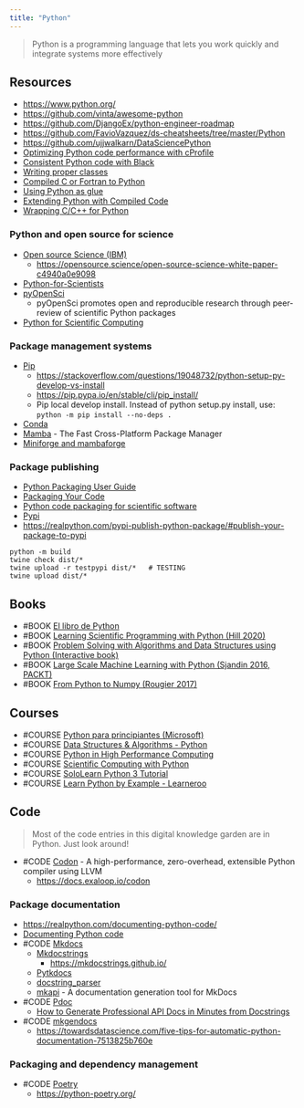 ```yaml
---
title: "Python"
---
```


> Python is a programming language that lets you work quickly and integrate systems more effectively


## Resources
- https://www.python.org/
- https://github.com/vinta/awesome-python
- https://github.com/DjangoEx/python-engineer-roadmap
- https://github.com/FavioVazquez/ds-cheatsheets/tree/master/Python
- https://github.com/ujjwalkarn/DataSciencePython
- [Optimizing Python code performance with cProfile](https://blog.alookanalytics.com/2017/03/21/python-profiling-basics/)
- [Consistent Python code with Black](https://www.mattlayman.com/blog/2018/python-code-black/)
- [Writing proper classes](https://aboucaud.github.io/slides/2016/python-classes)
- [Compiled C or Fortran to Python](http://people.duke.edu/~ccc14/sta-663/FromCompiledToPython.html)
- [Using Python as glue](https://docs.scipy.org/doc/numpy-1.13.0/user/c-info.python-as-glue.html)
- [Extending Python with Compiled Code](https://github.com/AstroHackWeek/AstroHackWeek2014/blob/master/day4/ExtendingPython.ipynb)
- [Wrapping C/C++ for Python](https://intermediate-and-advanced-software-carpentry.readthedocs.io/en/latest/c++-wrapping.html)

### Python and open source for science
- [Open source Science (IBM)](https://opensource.science/)
	- https://opensource.science/open-source-science-white-paper-c4940a0e9098
- [Python-for-Scientists](https://github.com/TomNicholas/Python-for-Scientists)
- [pyOpenSci](https://www.pyopensci.org/)
	- pyOpenSci promotes open and reproducible research through peer-review of scientific Python packages
- [Python for Scientific Computing](https://www.msi.umn.edu/tutorials/python-scientific-computing)

### Package management systems
- [Pip](https://pip.pypa.io/en/stable/#)
	- https://stackoverflow.com/questions/19048732/python-setup-py-develop-vs-install
	- https://pip.pypa.io/en/stable/cli/pip_install/
	- Pip local develop install. Instead of python setup.py install, use: `python -m pip install --no-deps .`
- [Conda](https://docs.conda.io/en/latest/)
- [Mamba](https://github.com/mamba-org/mamba) - The Fast Cross-Platform Package Manager
- [Miniforge and mambaforge](https://github.com/conda-forge/miniforge)

### Package publishing
- [Python Packaging User Guide](https://packaging.python.org/en/latest/)
- [Packaging Your Code](https://docs.python-guide.org/shipping/packaging/)
- [Python code packaging for scientific software](https://pythonpackaging.info/)
- [Pypi](https://pypi.org/)
- https://realpython.com/pypi-publish-python-package/#publish-your-package-to-pypi
```
python -m build
twine check dist/*
twine upload -r testpypi dist/*   # TESTING
twine upload dist/*
```

## Books
- #BOOK [El libro de Python](https://ellibrodepython.com/?utm_source=pocket_saves)
- #BOOK [Learning Scientific Programming with Python (Hill 2020)](https://scipython.com/about/the-book/)
- #BOOK [Problem Solving with Algorithms and Data Structures using Python (Interactive book)](https://runestone.academy/runestone/books/published/pythonds/index.html)
- #BOOK [Large Scale Machine Learning with Python (Sjandin 2016, PACKT)](https://www.packtpub.com/big-data-and-business-intelligence/large-scale-machine-learning-python)
- #BOOK [From Python to Numpy (Rougier 2017)](http://www.labri.fr/perso/nrougier/from-python-to-numpy/)


## Courses
- #COURSE [Python para principiantes (Microsoft)](https://learn.microsoft.com/es-es/training/paths/beginner-python/)
- #COURSE [Data Structures & Algorithms - Python](https://pythonschool.net/category/data-structures-algorithms.html)
- #COURSE [Python in High Performance Computing](https://www.futurelearn.com/courses/python-in-hpc)
- #COURSE [Scientific Computing with Python](https://www.freecodecamp.org/learn/scientific-computing-with-python/)
- #COURSE [SoloLearn Python 3 Tutorial](https://www.sololearn.com/Course/Python/)
- #COURSE [Learn Python by Example - Learneroo](https://www.learneroo.com/modules/65/nodes/366)


## Code
> Most of the code entries in this digital knowledge garden are in Python. Just look around!

- #CODE [Codon](https://github.com/exaloop/codon) - A high-performance, zero-overhead, extensible Python compiler using LLVM
	- https://docs.exaloop.io/codon

### Package documentation
- https://realpython.com/documenting-python-code/
- [Documenting Python code](https://aboucaud.github.io/slides/2016/python-docstrings)
- #CODE [Mkdocs](https://github.com/mkdocs/mkdocs/)
	- [Mkdocstrings](https://github.com/mkdocstrings/mkdocstrings)
		- https://mkdocstrings.github.io/
	- [Pytkdocs](https://github.com/mkdocstrings/pytkdocs)
	- [docstring_parser](https://github.com/rr-/docstring_parser)
	- [mkapi](https://github.com/daizutabi/mkapi) - A documentation generation tool for MkDocs
- #CODE [Pdoc](https://pdoc.dev/)
	- [How to Generate Professional API Docs in Minutes from Docstrings](https://towardsdatascience.com/how-to-generate-professional-api-docs-in-minutes-from-docstrings-aed0341bbda7)
- #CODE [mkgendocs](https://github.com/davidenunes/mkgendocs)
	- https://towardsdatascience.com/five-tips-for-automatic-python-documentation-7513825b760e

### Packaging and dependency management
- #CODE [Poetry](https://github.com/python-poetry/poetry)
	- https://python-poetry.org/